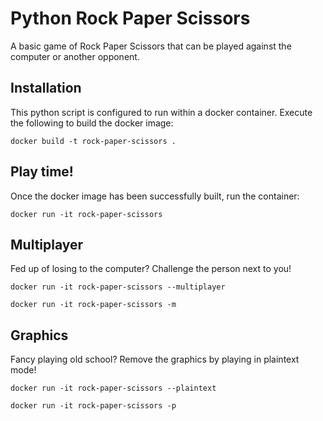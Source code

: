 # Python Rock Paper Scissors
A basic game of Rock Paper Scissors that can be played against the computer or another opponent.

## Installation
This python script is configured to run within a docker container. Execute the following to build the docker image:
```
docker build -t rock-paper-scissors .
```

## Play time!
Once the docker image has been successfully built, run the container:
```
docker run -it rock-paper-scissors
```

## Multiplayer
Fed up of losing to the computer? Challenge the person next to you!
```
docker run -it rock-paper-scissors --multiplayer
```
```
docker run -it rock-paper-scissors -m
```

## Graphics
Fancy playing old school? Remove the graphics by playing in plaintext mode!
```
docker run -it rock-paper-scissors --plaintext
```
```
docker run -it rock-paper-scissors -p
```
